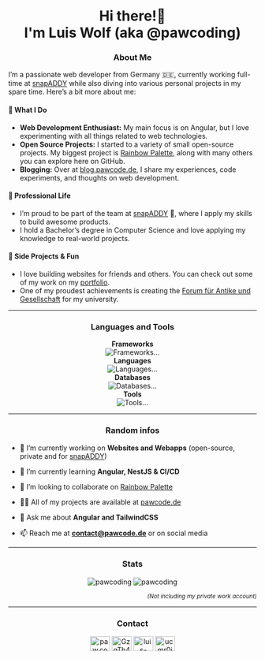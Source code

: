 <h1 align="center">
  Hi there!👋
  <br>
  I'm Luis Wolf (aka @pawcoding)
</h1>

<h3 align="center">About Me</h3>

I’m a passionate web developer from Germany 🇩🇪, currently working full-time at [snapADDY](https://www.snapaddy.com) while also diving into various personal projects in my spare time.
Here’s a bit more about me:

#### 🔭 What I Do

- **Web Development Enthusiast:**
  My main focus is on Angular, but I love experimenting with all things related to web technologies.
- **Open Source Projects:**
  I started to a variety of small open-source projects.
  My biggest project is [Rainbow Palette](https://github.com/pawcoding/rainbow-palette), along with many others you can explore here on GitHub.
- **Blogging:**
  Over at [blog.pawcode.de](https://blog.pawcode.de/?mtm_compaign=GitHub&mtm_kwd=Profile&mtm_source=GitHub), I share my experiences, code experiments, and thoughts on web development.

#### 💼 Professional Life

- I’m proud to be part of the team at [snapADDY](https://www.snapaddy.com) 🚀, where I apply my skills to build awesome products.
- I hold a Bachelor’s degree in Computer Science and love applying my knowledge to real-world projects.

#### 🌱 Side Projects & Fun

- I love building websites for friends and others.
  You can check out some of my work on my [portfolio](https://pawcode.de/?mtm_campaign=GitHub&mtm_kwd=Profile&mtm_source=GitHub).
- One of my proudest achievements is creating the [Forum für Antike und Gesellschaft](https://forum-antike-und-gesellschaft.de/?mtm_campaign=Partner&mtm_source=pawcode&mtm_kwd=GitHub%20Profile) for my university.

---

<h3 align="center">Languages and Tools</h3>

<p align="center">
  <b>Frameworks</b>
  <br />
  <img alt="Frameworks" src="https://skillicons.dev/icons?i=angular,reactivex,astro,nestjs,express,nodejs&theme=light" />...
  <br />
  <b>Languages</b>
  <br />
  <img alt="Languages" src="https://skillicons.dev/icons?i=html,md,css,sass,tailwind,js,ts&theme=light" />...
  <br />
  <b>Databases</b>
  <br />
  <img alt="Databases" src="https://skillicons.dev/icons?i=sqlite,postgres,mysql,redis&theme=light" />...
  <br />
  <b>Tools</b>
  <br />
  <img alt="Tools" src="https://skillicons.dev/icons?i=vercel,github,pnpm,npm,vscode&theme=light" />...
</p>

---

<h3 align="center">Random infos</h3>

- 🔭 I’m currently working on **Websites and Webapps** (open-source, private and for [snapADDY](https://www.snapaddy.com))

- 🌱 I’m currently learning **Angular, NestJS & CI/CD**

- 👯 I’m looking to collaborate on [Rainbow Palette](https://github.com/pawcoding/rainbow-palette)

- 👨‍💻 All of my projects are available at [pawcode.de](https://pawcode.de/?mtm_campaign=GitHub&mtm_kwd=Profile&mtm_source=GitHub)

- 💬 Ask me about **Angular and TailwindCSS**

- 📫 Reach me at **contact@pawcode.de** or on social media

---

<h3 align="center">Stats</h3>

<p align="center">
  <img align="center" src="https://github-readme-stats.vercel.app/api/top-langs?username=pawcoding&show_icons=true&locale=en&layout=compact" alt="pawcoding" />
<img align="center" src="https://github-readme-stats.vercel.app/api?username=pawcoding&show_icons=true&locale=en&count_private=true&hide_title=true" alt="pawcoding" />
</p>

<p align="right">
  <sub>
    <em>
      (Not including my private work account)
    </em>
  </sub>
</p>

---

<h3 align="center">Contact</h3>
<p align="center">
  <a href="https://instagram.com/paw.coding" target="blank"><img src="https://raw.githubusercontent.com/rahuldkjain/github-profile-readme-generator/master/src/images/icons/Social/instagram.svg" alt="paw.coding" height="30" width="40" /></a>
  <a href="https://discord.gg/GzgTh4hxrx" target="blank"><img src="https://raw.githubusercontent.com/rahuldkjain/github-profile-readme-generator/master/src/images/icons/Social/discord.svg" alt="GzgTh4hxrx" height="30" width="40" /></a>
  <a href="https://linkedin.com/in/luis-wolf-0a8a261b2" target="blank"><img src="https://raw.githubusercontent.com/rahuldkjain/github-profile-readme-generator/master/src/images/icons/Social/linked-in-alt.svg" alt="luis-wolf-0a8a261b2" height="30" width="40" /></a>
  <a href="https://www.youtube.com/c/ucmr0jp9jjk4ehhmnkvdggra" target="blank"><img src="https://raw.githubusercontent.com/rahuldkjain/github-profile-readme-generator/master/src/images/icons/Social/youtube.svg" alt="ucmr0jp9jjk4ehhmnkvdggra" height="30" width="40" /></a>
</p>